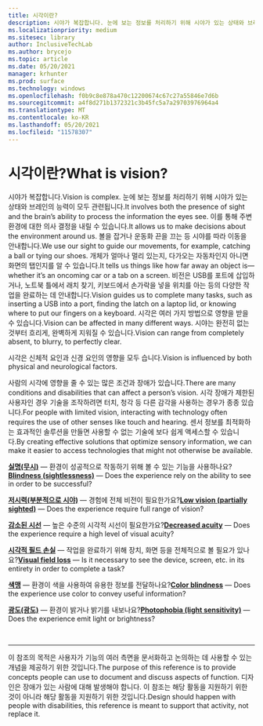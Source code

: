 ```yaml
---
title: 시각이란?
description: 시야가 복잡합니다. 눈에 보는 정보를 처리하기 위해 시야가 있는 상태와 브레인의 능력이 모두 관련됩니다.
ms.localizationpriority: medium
ms.sitesec: library
author: InclusiveTechLab
ms.author: brycejo
ms.topic: article
ms.date: 05/20/2021
manager: krhunter
ms.prod: surface
ms.technology: windows
ms.openlocfilehash: f0b9c8e878a470c12200674c67c27a55846e7d6b
ms.sourcegitcommit: a4f8d271b1372321c3b45fc5a7a29703976964a4
ms.translationtype: MT
ms.contentlocale: ko-KR
ms.lasthandoff: 05/20/2021
ms.locfileid: "11578307"
---
```

# <a name="what-is-vision"></a><span data-ttu-id="1e3c8-104">시각이란?</span><span class="sxs-lookup"><span data-stu-id="1e3c8-104">What is vision?</span></span>

<span data-ttu-id="1e3c8-105">시야가 복잡합니다.</span><span class="sxs-lookup"><span data-stu-id="1e3c8-105">Vision is complex.</span></span> <span data-ttu-id="1e3c8-106">눈에 보는 정보를 처리하기 위해 시야가 있는 상태와 브레인의 능력이 모두 관련됩니다.</span><span class="sxs-lookup"><span data-stu-id="1e3c8-106">It involves both the presence of sight and the brain’s ability to process the information the eyes see.</span></span> <span data-ttu-id="1e3c8-107">이를 통해 주변 환경에 대한 의사 결정을 내릴 수 있습니다.</span><span class="sxs-lookup"><span data-stu-id="1e3c8-107">It allows us to make decisions about the environment around us.</span></span> <span data-ttu-id="1e3c8-108">볼을 잡거나 운동화 끈을 끄는 등 시야를 따라 이동을 안내합니다.</span><span class="sxs-lookup"><span data-stu-id="1e3c8-108">We use our sight to guide our movements, for example, catching a ball or tying our shoes.</span></span> <span data-ttu-id="1e3c8-109">개체가 얼마나 멀리 있는지, 다가오는 자동차인지 아니면 화면의 탭인지를 알 수 있습니다.</span><span class="sxs-lookup"><span data-stu-id="1e3c8-109">It tells us things like how far away an object is—whether it’s an oncoming car or a tab on a screen.</span></span> <span data-ttu-id="1e3c8-110">비전은 USB를 포트에 삽입하거나, 노트북 틀에서 래치 찾기, 키보드에서 손가락을 넣을 위치를 아는 등의 다양한 작업을 완료하는 데 안내합니다.</span><span class="sxs-lookup"><span data-stu-id="1e3c8-110">Vision guides us to complete many tasks, such as inserting a USB into a port, finding the latch on a laptop lid, or knowing where to put our fingers on a keyboard.</span></span> <span data-ttu-id="1e3c8-111">시각은 여러 가지 방법으로 영향을 받을 수 있습니다.</span><span class="sxs-lookup"><span data-stu-id="1e3c8-111">Vision can be affected in many different ways.</span></span> <span data-ttu-id="1e3c8-112">시야는 완전히 없는 것부터 흐리게, 완벽하게 지워질 수 있습니다.</span><span class="sxs-lookup"><span data-stu-id="1e3c8-112">Vision can range from completely absent, to blurry, to perfectly clear.</span></span>

<span data-ttu-id="1e3c8-113">시각은 신체적 요인과 신경 요인의 영향을 모두 습니다.</span><span class="sxs-lookup"><span data-stu-id="1e3c8-113">Vision is influenced by both physical and neurological factors.</span></span> 

<span data-ttu-id="1e3c8-114">사람의 시각에 영향을 줄 수 있는 많은 조건과 장애가 있습니다.</span><span class="sxs-lookup"><span data-stu-id="1e3c8-114">There are many conditions and disabilities that can affect a person’s vision.</span></span> <span data-ttu-id="1e3c8-115">시각 장애가 제한된 사용자인 경우 기술을 조작하려면 터치, 청각 등 다른 감각을 사용하는 경우가 종종 있습니다.</span><span class="sxs-lookup"><span data-stu-id="1e3c8-115">For people with limited vision, interacting with technology often requires the use of other senses like touch and hearing.</span></span> <span data-ttu-id="1e3c8-116">센서 정보를 최적화하는 효과적인 솔루션을 만들면 사용할 수 없는 기술에 보다 쉽게 액세스할 수 있습니다.</span><span class="sxs-lookup"><span data-stu-id="1e3c8-116">By creating effective solutions that optimize sensory information, we can make it easier to access technologies that might not otherwise be available.</span></span>

<span data-ttu-id="1e3c8-117">**[실명(무시)](vision-blindness-sightlessness.md)** &mdash; 환경이 성공적으로 작동하기 위해 볼 수 있는 기능을 사용하나요?</span><span class="sxs-lookup"><span data-stu-id="1e3c8-117">**[Blindness (sightlessness)](vision-blindness-sightlessness.md)** &mdash; Does the experience rely on the ability to see in order to be successful?</span></span>

<span data-ttu-id="1e3c8-118">**[저시력(부분적으로 시야)](vision-low-vision-partially-sighted.md)** &mdash; 경험에 전체 비전이 필요한가요?</span><span class="sxs-lookup"><span data-stu-id="1e3c8-118">**[Low vision (partially sighted)](vision-low-vision-partially-sighted.md)** &mdash; Does the experience require full range of vision?</span></span>

<span data-ttu-id="1e3c8-119">**[감소된 시선](vision-decreased-acuity.md)** &mdash; 높은 수준의 시각적 시선이 필요한가요?</span><span class="sxs-lookup"><span data-stu-id="1e3c8-119">**[Decreased acuity](vision-decreased-acuity.md)** &mdash; Does the experience require a high level of visual acuity?</span></span>

<span data-ttu-id="1e3c8-120">**[시각적 필드 손실](vision-visual-field-loss.md)** &mdash; 작업을 완료하기 위해 장치, 화면 등을 전체적으로 볼 필요가 있나요?</span><span class="sxs-lookup"><span data-stu-id="1e3c8-120">**[Visual field loss](vision-visual-field-loss.md)** &mdash; Is it necessary to see the device, screen, etc. in its entirety in order to complete a task?</span></span>

<span data-ttu-id="1e3c8-121">**[색맹](vision-color-blindness.md)** &mdash; 환경이 색을 사용하여 유용한 정보를 전달하나요?</span><span class="sxs-lookup"><span data-stu-id="1e3c8-121">**[Color blindness](vision-color-blindness.md)** &mdash; Does the experience use color to convey useful information?</span></span>

<span data-ttu-id="1e3c8-122">**[광도(광도)](vision-photophobia-light-sensitivity.md)** &mdash; 환경이 밝거나 밝기를 내보나요?</span><span class="sxs-lookup"><span data-stu-id="1e3c8-122">**[Photophobia (light sensitivity)](vision-photophobia-light-sensitivity.md)** &mdash; Does the experience emit light or brightness?</span></span>

&nbsp;

[comment]: # (Footer 문)
___
<span data-ttu-id="1e3c8-124">이 참조의 목적은 사용자가 기능의 여러 측면을 문서화하고 논의하는 데 사용할 수 있는 개념을 제공하기 위한 것입니다.</span><span class="sxs-lookup"><span data-stu-id="1e3c8-124">The purpose of this reference is to provide concepts people can use to document and discuss aspects of function.</span></span> <span data-ttu-id="1e3c8-125">디자인은 장애가 있는 사람에 대해 발생해야 합니다. 이 참조는 해당 활동을 지원하기 위한 것이 아니라 해당 활동을 지원하기 위한 것입니다.</span><span class="sxs-lookup"><span data-stu-id="1e3c8-125">Design should happen with people with disabilities, this reference is meant to support that activity, not replace it.</span></span> 
